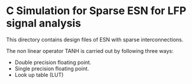 # C Simulation for Sparse ESN for LFP signal analysis

This directory contains design files of ESN with sparse interconnections.

The non linear operator TANH is carried out by following three ways:

- Double precision floating point.
- Single precision floating point.
- Look up table (LUT)
